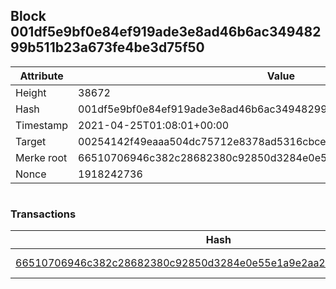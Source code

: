 ## Block 001df5e9bf0e84ef919ade3e8ad46b6ac34948299b511b23a673fe4be3d75f50

Attribute | Value
--- | ---
Height | 38672
Hash | 001df5e9bf0e84ef919ade3e8ad46b6ac34948299b511b23a673fe4be3d75f50
Timestamp | 2021-04-25T01:08:01+00:00
Target | 00254142f49eaaa504dc75712e8378ad5316cbcead634704b3734b6271167cc4
Merke root | 66510706946c382c28682380c92850d3284e0e55e1a9e2aa2b2b7604694b3627
Nonce | 1918242736

```

```

### Transactions

Hash | Amount
--- | ---
[66510706946c382c28682380c92850d3284e0e55e1a9e2aa2b2b7604694b3627](66510706946c382c28682380c92850d3284e0e55e1a9e2aa2b2b7604694b3627.md) | 10.00000000 SKEPTI 
